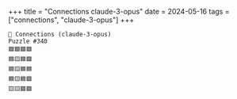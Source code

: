 +++
title = "Connections claude-3-opus"
date = 2024-05-16
tags = ["connections", "claude-3-opus"]
+++

```text
🤖 Connections (claude-3-opus) 
Puzzle #340
🟩🟩🟩🟩
🟦🟨🟦🟪
🟦🟨🟦🟦
🟦🟨🟦🟪
🟨🟨🟪🟪
```
